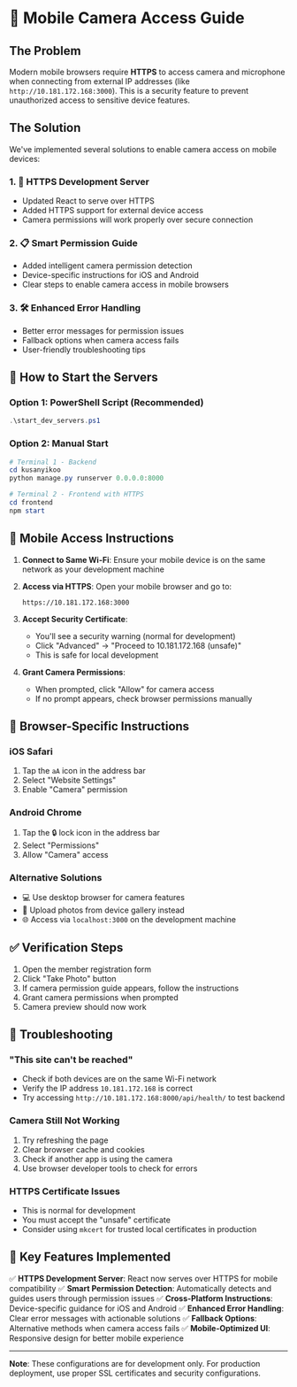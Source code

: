 # 📱 Mobile Camera Access Guide

## The Problem
Modern mobile browsers require **HTTPS** to access camera and microphone when connecting from external IP addresses (like `http://10.181.172.168:3000`). This is a security feature to prevent unauthorized access to sensitive device features.

## The Solution
We've implemented several solutions to enable camera access on mobile devices:

### 1. 🔐 HTTPS Development Server
- Updated React to serve over HTTPS
- Added HTTPS support for external device access
- Camera permissions will work properly over secure connection

### 2. 📋 Smart Permission Guide
- Added intelligent camera permission detection
- Device-specific instructions for iOS and Android
- Clear steps to enable camera access in mobile browsers

### 3. 🛠️ Enhanced Error Handling
- Better error messages for permission issues
- Fallback options when camera access fails
- User-friendly troubleshooting tips

## 🚀 How to Start the Servers

### Option 1: PowerShell Script (Recommended)
```powershell
.\start_dev_servers.ps1
```

### Option 2: Manual Start
```powershell
# Terminal 1 - Backend
cd kusanyikoo
python manage.py runserver 0.0.0.0:8000

# Terminal 2 - Frontend with HTTPS
cd frontend
npm start
```

## 📱 Mobile Access Instructions

1. **Connect to Same Wi-Fi**: Ensure your mobile device is on the same network as your development machine

2. **Access via HTTPS**: Open your mobile browser and go to:
   ```
   https://10.181.172.168:3000
   ```

3. **Accept Security Certificate**: 
   - You'll see a security warning (normal for development)
   - Click "Advanced" → "Proceed to 10.181.172.168 (unsafe)"
   - This is safe for local development

4. **Grant Camera Permissions**:
   - When prompted, click "Allow" for camera access
   - If no prompt appears, check browser permissions manually

## 🔧 Browser-Specific Instructions

### iOS Safari
1. Tap the `aA` icon in the address bar
2. Select "Website Settings"
3. Enable "Camera" permission

### Android Chrome
1. Tap the 🔒 lock icon in the address bar
2. Select "Permissions"
3. Allow "Camera" access

### Alternative Solutions
- 💻 Use desktop browser for camera features
- 📁 Upload photos from device gallery instead
- 🌐 Access via `localhost:3000` on the development machine

## ✅ Verification Steps

1. Open the member registration form
2. Click "Take Photo" button
3. If camera permission guide appears, follow the instructions
4. Grant camera permissions when prompted
5. Camera preview should now work

## 🐛 Troubleshooting

### "This site can't be reached"
- Check if both devices are on the same Wi-Fi network
- Verify the IP address `10.181.172.168` is correct
- Try accessing `http://10.181.172.168:8000/api/health/` to test backend

### Camera Still Not Working
1. Try refreshing the page
2. Clear browser cache and cookies
3. Check if another app is using the camera
4. Use browser developer tools to check for errors

### HTTPS Certificate Issues
- This is normal for development
- You must accept the "unsafe" certificate
- Consider using `mkcert` for trusted local certificates in production

## 🎯 Key Features Implemented

✅ **HTTPS Development Server**: React now serves over HTTPS for mobile compatibility
✅ **Smart Permission Detection**: Automatically detects and guides users through permission issues
✅ **Cross-Platform Instructions**: Device-specific guidance for iOS and Android
✅ **Enhanced Error Handling**: Clear error messages with actionable solutions
✅ **Fallback Options**: Alternative methods when camera access fails
✅ **Mobile-Optimized UI**: Responsive design for better mobile experience

---

**Note**: These configurations are for development only. For production deployment, use proper SSL certificates and security configurations.